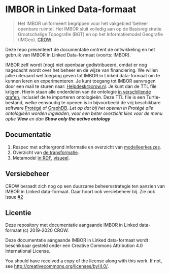 # IMBOR in Linked Data-formaat

> Het IMBOR uniformeert begrippen voor het vakgebied ‘beheer openbare ruimte’. 
> Het IMBOR sluit volledig aan op de Basisregistratie Grootschalige Topografie (BGT) en op het Informatiemodel Geografie (IMGeo).
> [CROW](https://www.crow.nl/thema-s/management-openbare-ruimte/imbor/over-imbor)

Deze repo presenteert de documentatie omtrent de ontwikkeling en het gebruik van IMBOR in Linked Data-formaat (voorts: IMBOR). 

IMBOR zelf wordt (nog) niet openbaar gedistribueerd, omdat er nog nagedacht wordt over het beheer en de wijze van financiering. 
We willen jullie uiteraard wel toegang geven tot IMBOR in Linked data-formaat om te kunnen leren en experimenteren. 
Je kunt toegang tot IMBOR aanvragen door een mail te sturen naar: <Helpdesk@crow.nl>.  Je kunt dan de TTL file krijgen. Hierin staan alle onderdelen van de ontologie [in verschillende grafen][5], inclusief de te importeren ontologieën.
Deze TTL file is een Turtle-bestand, welke eenvoudig te openen is in bijvoorbeeld de vrij beschikbare software [Protégé][6] of [GraphDB][7].
_Let op dat bij het openen in Protégé alle ontologieën worden ingeladen, voor een beter overzicht kies voor de menu optie ***View*** en dan ***Show only the active ontology***_

## Documentatie

1. Respec met achtergrond informatie en overzicht van [modelleerkeuzes][1].
1. Overzicht van [de transformatie][2].
1. Metamodel [in RDF][3], [visueel][4].

[1]: https://stichting-crow.github.io/imbor/
[2]: data/README.md
[3]: data/imbor.model.ttl
[4]: docs/Figures/IMBOR%20Metamodel.png
[5]: https://stichting-crow.github.io/imbor/#uri-strategie
[6]: https://protege.stanford.edu/
[7]: http://graphdb.ontotext.com/

## Versiebeheer

CROW beraadt zich nog op een duurzame beheersstrategie ten aanzien van IMBOR in Linked data-formaat. 
Daar hoort ook versiebeheer bij. Zie ook issue [#2](https://github.com/Stichting-CROW/imbor/issues/2)

## Licentie

Deze repository met documentatie aangaande IMBOR in Linked data-formaat (c) 2019-2020 CROW. 

Deze documentatie aangaande IMBOR in Linked data-formaat wordt beschikbaar gesteld onder een
Creative Commons Attribution 4.0 International License.

You should have received a copy of the license along with this
work. If not, see <http://creativecommons.org/licenses/by/4.0/>.
